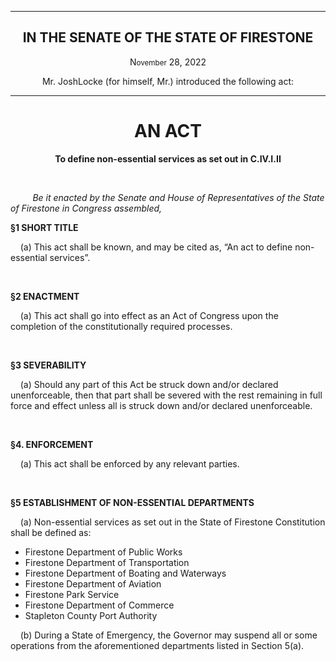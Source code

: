 <div align="center">

---

<h2><b>IN THE SENATE OF THE STATE OF FIRESTONE</b></h2>

<p>N<small>ovember</small> 28, 2022</p>

Mr. JoshLocke (for himself, Mr.) introduced the following act:

---

<h1><b>AN ACT</b></h1>

**To define non-essential services as set out in C.IV.I.II**

</div>

<br/>

&nbsp;&nbsp;&nbsp;&nbsp;&nbsp;&nbsp;&nbsp;&nbsp; _Be it enacted by the Senate and House of Representatives of the State of Firestone in Congress assembled,_

**§1 SHORT TITLE**

&nbsp;&nbsp;&nbsp; (a) This act shall be known, and may be cited as, “An act to define non-essential services”.

<br/>

**§2 ENACTMENT**

&nbsp;&nbsp;&nbsp; (a) This act shall go into effect as an Act of Congress upon the completion of the constitutionally required processes.

<br/>

**§3 SEVERABILITY**

&nbsp;&nbsp;&nbsp; (a) Should any part of this Act be struck down and/or declared unenforceable, then that part shall be severed with the rest remaining in full force and effect unless all is struck down and/or declared unenforceable.


<br/>

**§4. ENFORCEMENT**

&nbsp;&nbsp;&nbsp; (a) This act shall be enforced by any relevant parties.


<br/>

**§5 ESTABLISHMENT OF NON-ESSENTIAL DEPARTMENTS**

&nbsp;&nbsp;&nbsp; (a) Non-essential services as set out in the State of Firestone Constitution shall be defined as: 

* Firestone Department of Public Works
* Firestone Department of Transportation
* Firestone Department of Boating and Waterways
* Firestone Department of Aviation
* Firestone Park Service
* Firestone Department of Commerce
* Stapleton County Port Authority

&nbsp;&nbsp;&nbsp; (b) During a State of Emergency, the Governor may suspend all or some operations from the aforementioned departments listed in Section 5(a).